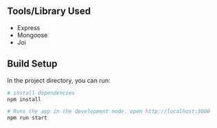 ## Tools/Library Used
  * Express
  * Mongoose
  * Joi

## Build Setup

In the project directory, you can run:

``` bash
# install dependencies
npm install

# Runs the app in the development mode. open http://localhost:3000
npm run start

```
